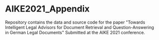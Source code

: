 # AIKE2021_Appendix

Repository contains the data and source code for the paper "Towards Intelligent Legal Advisors for Document Retrieval and Question-Answering in German Legal Documents" Submitted at the AIKE 2021 conference.
